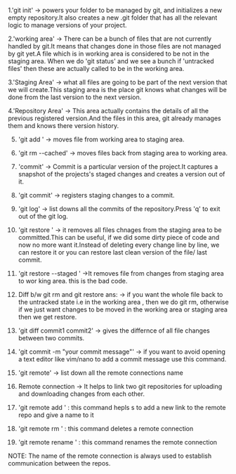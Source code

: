 1.'git init' -> powers your folder to be managed by git, and initializes a new empty repository.It also creates a new .git folder that has all the relevant logic to manage versions of your project.

2.'working area' -> There can be a bunch of files that are not currently handled by git.It means that changes done in those files are not managed by git yet.A file which is in working area is considered to be not in the staging area. When we do 'git status' and we see a bunch if 'untracked files' then these are actually called to be in the working area.

3.'Staging Area' -> what all files are going to be part of the next version that we will create.This staging area is the place git knows what changes will be done from the last version to the next version.

4.'Repository Area' -> This area actually contains the details of all the previous registered version.And the files in this area, git already manages them and knows there version history.

5. 'git add <file>' -> moves file from working area to staging area.

6. 'git rm --cached<file>' -> moves files back from staging area to working area.

7. 'commit' -> Commit is a particular version of the project.It captures a snapshot of the projects's staged changes and creates a version out of it.

8. 'git commit' -> registers staging changes to a commit.

9. 'git log' -> list downs all the commits of the repository.Press 'q' to exit out of the git log.

10. 'git restore <file>' -> it removes all files chnages from the staging area to be committed.This can be useful, if we did some dirty piece of code and now no more want it.Instead of deleting every change line by line, we can restore it or you can restore last clean version of the file/ last commit.

11. 'git restore --staged <file>' ->It removes file from changes from staging area to wor king area.
this is the bad code.

 12. Diff b/w git rm and git restore
 ans: -> if you want the whole file back to the untracked state i.e in the working area , then we do git rm, otherwise if we just want changes to be moved in the working area or staging area then we get restore.

13. 'git diff commit1 commit2' -> gives the differnce of all file changes between two commits.

14. 'git commit -m "your commit message"' -> if you want to avoid opening a text editor like vim/nano to add a commit message use this command.

15. 'git remote' -> list down all the remote connections name

16. Remote connection  -> It helps to link two git repositories for uploading and downloading changes from each other.

17. 'git remote add <name of remote> <link of the remote>' : this command hepls s to add a new link to the remote repo and give a name to it

18. 'git remote rm <name of remote>' : this command deletes a remote connection

19. 'git remote rename <oldname> <newname>' : this command renames the remote connection

NOTE: The name of the remote connection is always used to establish communication between the repos.

